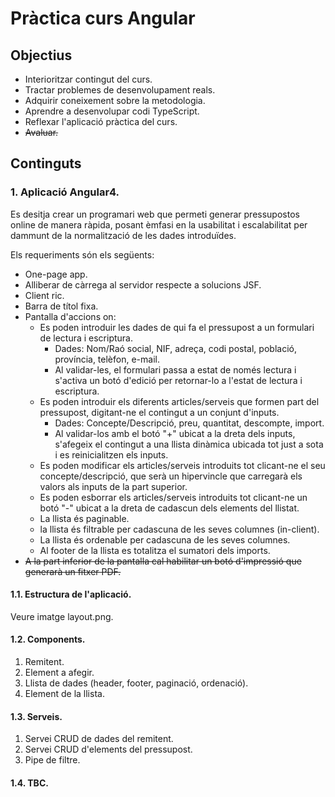 # Pràctica curs Angular

## Objectius

* Interioritzar contingut del curs.
* Tractar problemes de desenvolupament reals.
* Adquirir coneixement sobre la metodologia.
* Aprendre a desenvolupar codi TypeScript.
* Reflexar l'aplicació pràctica del curs.
* ~~Avaluar.~~


## Continguts

### 1. Aplicació Angular4.

Es desitja crear un programari web que permeti generar pressupostos online de manera ràpida, posant èmfasi en la usabilitat i escalabilitat per dammunt de la normalització de les dades introduïdes.

Els requeriments són els següents:

* One-page app.
* Alliberar de càrrega al servidor respecte a solucions JSF.
* Client ric.
* Barra de títol fixa.
* Pantalla d'accions on:
  * Es poden introduir les dades de qui fa el pressupost a un formulari de lectura i escriptura.
    * Dades: Nom/Raó social, NIF, adreça, codi postal, població, província, telèfon, e-mail.
    * Al validar-les, el formulari passa a estat de només lectura i s'activa un botó d'edició per retornar-lo a l'estat de lectura i escriptura.
  * Es poden introduir els diferents articles/serveis que formen part del pressupost, digitant-ne el contingut a un conjunt d'inputs.
    * Dades: Concepte/Descripció, preu, quantitat, descompte, import.
    * Al validar-los amb el botó "+" ubicat a la dreta dels inputs, s'afegeix el contingut a una llista dinàmica ubicada tot just a sota i es reinicialitzen els inputs.
  * Es poden modificar els articles/serveis introduits tot clicant-ne el seu concepte/descripció, que serà un hipervincle que carregarà els valors als inputs de la part superior.
  * Es poden esborrar els articles/serveis introduits tot clicant-ne un botó "-" ubicat a la dreta de cadascun dels elements del llistat.
  * La llista és paginable.
  * la llista és filtrable per cadascuna de les seves columnes (in-client).
  * La llista és ordenable per cadascuna de les seves columnes.
  * Al footer de la llista es totalitza el sumatori dels imports.
* ~~A la part inferior de la pantalla cal habilitar un botó d'impressió que generarà un fitxer PDF.~~


#### 1.1. Estructura de l'aplicació.

Veure imatge layout.png.

#### 1.2. Components.

1. Remitent.
2. Element a afegir.
3. Llista de dades (header, footer, paginació, ordenació).
4. Element de la llista.


#### 1.3. Serveis.

1. Servei CRUD de dades del remitent.
2. Servei CRUD d'elements del pressupost.
3. Pipe de filtre.

#### 1.4. TBC.
